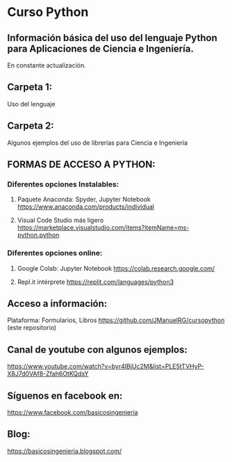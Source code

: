 # Curso Python
## Información básica del uso del lenguaje Python para Aplicaciones de Ciencia e Ingeniería.
En constante actualización.
## Carpeta 1:
Uso del lenguaje

## Carpeta 2:
Algunos ejemplos del uso de librerías para Ciencia e Ingeniería

## FORMAS DE ACCESO A PYTHON:
### Diferentes opciones Instalables:
1.	Paquete Anaconda:
Spyder, Jupyter Notebook
https://www.anaconda.com/products/individual

2.	Visual Code Studio más ligero
https://marketplace.visualstudio.com/items?itemName=ms-python.python

### Diferentes opciones online:

1.	Google Colab: Jupyter Notebook
https://colab.research.google.com/

2.	Repl.it intérprete
https://replit.com/languages/python3


## Acceso a información:
Plataforma: Formularios, Libros
https://github.com/JManuelRG/cursopython (este repositorio)

## Canal de youtube con algunos ejemplos:
https://www.youtube.com/watch?v=byr4IBjUc2M&list=PLE5tTVHyP-X8J7d0VAf8-Zfah6OtKQdsY

## Síguenos en facebook en:
https://www.facebook.com/basicosingenieria

## Blog:
https://basicosingenieria.blogspot.com/

